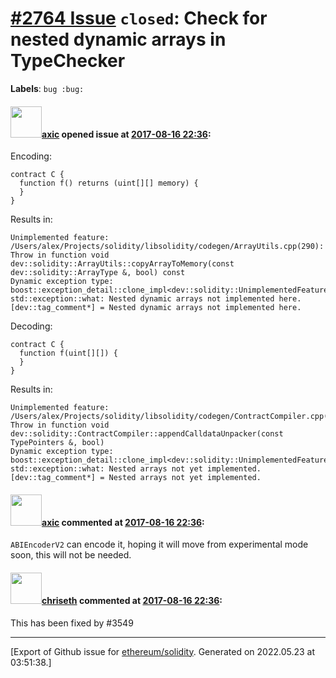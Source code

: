 # [\#2764 Issue](https://github.com/ethereum/solidity/issues/2764) `closed`: Check for nested dynamic arrays in TypeChecker
**Labels**: `bug :bug:`


#### <img src="https://avatars.githubusercontent.com/u/20340?v=4" width="50">[axic](https://github.com/axic) opened issue at [2017-08-16 22:36](https://github.com/ethereum/solidity/issues/2764):

Encoding:
```
contract C {
  function f() returns (uint[][] memory) {
  }
}
```

Results in:
```
Unimplemented feature:
/Users/alex/Projects/solidity/libsolidity/codegen/ArrayUtils.cpp(290): Throw in function void dev::solidity::ArrayUtils::copyArrayToMemory(const dev::solidity::ArrayType &, bool) const
Dynamic exception type: boost::exception_detail::clone_impl<dev::solidity::UnimplementedFeatureError>
std::exception::what: Nested dynamic arrays not implemented here.
[dev::tag_comment*] = Nested dynamic arrays not implemented here.
```

Decoding:
```
contract C {
  function f(uint[][]) {
  }
}
```

Results in:
```
Unimplemented feature:
/Users/alex/Projects/solidity/libsolidity/codegen/ContractCompiler.cpp(333): Throw in function void dev::solidity::ContractCompiler::appendCalldataUnpacker(const TypePointers &, bool)
Dynamic exception type: boost::exception_detail::clone_impl<dev::solidity::UnimplementedFeatureError>
std::exception::what: Nested arrays not yet implemented.
[dev::tag_comment*] = Nested arrays not yet implemented.
```

#### <img src="https://avatars.githubusercontent.com/u/20340?v=4" width="50">[axic](https://github.com/axic) commented at [2017-08-16 22:36](https://github.com/ethereum/solidity/issues/2764#issuecomment-322922132):

`ABIEncoderV2` can encode it, hoping it will move from experimental mode soon, this will not be needed.

#### <img src="https://avatars.githubusercontent.com/u/9073706?v=4" width="50">[chriseth](https://github.com/chriseth) commented at [2017-08-16 22:36](https://github.com/ethereum/solidity/issues/2764#issuecomment-372697692):

This has been fixed by #3549


-------------------------------------------------------------------------------



[Export of Github issue for [ethereum/solidity](https://github.com/ethereum/solidity). Generated on 2022.05.23 at 03:51:38.]
